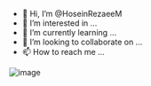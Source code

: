 - 👋 Hi, I’m @HoseinRezaeeM
- 👀 I’m interested in ...
- 🌱 I’m currently learning ...
- 💞️ I’m looking to collaborate on ...
- 📫 How to reach me ...

![image](https://github.com/HoseinRezaeeM/HoseinRezaeeM/assets/143436672/f60f14f7-e93c-4651-b522-c985280e32d1)
